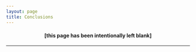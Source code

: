 ```yaml
---
layout: page
title: Conclusions
---
```


#### <center> [this page has been intentionally left blank] </center>

---

&nbsp;&nbsp;&nbsp;&nbsp;&nbsp;
